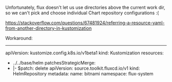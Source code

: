 Unfortunately, flux doesn't let us use directories above the current work dir, so we can't pick and choose individual Chart repository configurations :(

https://stackoverflow.com/questions/67481924/referring-a-resource-yaml-from-another-directory-in-kustomization

Workaround:

---

apiVersion: kustomize.config.k8s.io/v1beta1
kind: Kustomization
resources:

- ../../base/helm
  patchesStrategicMerge:
- |-
  $patch: delete
  apiVersion: source.toolkit.fluxcd.io/v1
  kind: HelmRepository
  metadata:
  name: bitnami
  namespace: flux-system
